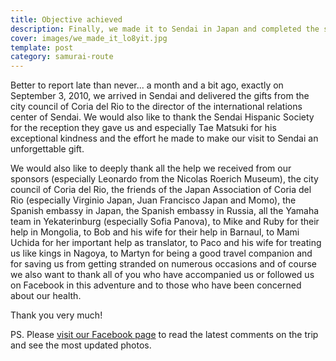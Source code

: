 ```yaml
---
title: Objective achieved
description: Finally, we made it to Sendai in Japan and completed the samurai route!
cover: images/we_made_it_lo8yit.jpg
template: post
category: samurai-route
---
```


Better to report late than never... a month and a bit ago, exactly on September 3, 2010, we arrived in Sendai and delivered the gifts from the city council of Coria del Rio to the director of the international relations center of Sendai. We would also like to thank the Sendai Hispanic Society for the reception they gave us and especially Tae Matsuki for his exceptional kindness and the effort he made to make our visit to Sendai an unforgettable gift.

We would also like to deeply thank all the help we received from our sponsors (especially Leonardo from the Nicolas Roerich Museum), the city council of Coria del Rio, the friends of the Japan Association of Coria del Rio (especially Virginio Japan, Juan Francisco Japan and Momo), the Spanish embassy in Japan, the Spanish embassy in Russia, all the Yamaha team in Yekaterinburg (especially Sofia Panova), to Mike and Ruby for their help in Mongolia, to Bob and his wife for their help in Barnaul, to Mami Uchida for her important help as translator, to Paco and his wife for treating us like kings in Nagoya, to Martyn for being a good travel companion and for saving us from getting stranded on numerous occasions and of course we also want to thank all of you who have accompanied us or followed us on Facebook in this adventure and to those who have been concerned about our health.

Thank you very much!

PS. Please [visit our Facebook page](http://facebook.com/rutasamurai) to read the latest comments on the trip and see the most updated photos.